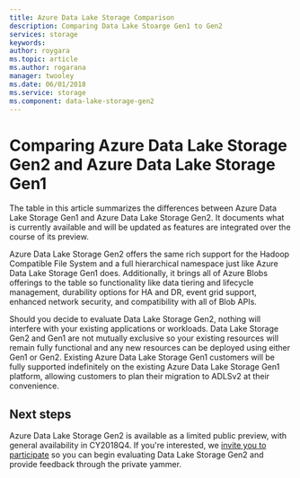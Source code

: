 ```yaml
---
title: Azure Data Lake Storage Comparison
description: Comparing Data Lake Stoarge Gen1 to Gen2
services: storage
keywords: 
author: roygara
ms.topic: article
ms.author: rogarana
manager: twooley
ms.date: 06/01/2018
ms.service: storage
ms.component: data-lake-storage-gen2
---
```


# Comparing Azure Data Lake Storage Gen2 and Azure Data Lake Storage Gen1

The table in this article summarizes the differences between Azure Data Lake Storage Gen1 and Azure Data Lake Storage Gen2. It documents what is currently available and will be updated as features are integrated over the course of its preview.

Azure Data Lake Storage Gen2 offers the same rich support for the Hadoop Compatible File System and a full hierarchical namespace just like Azure Data Lake Storage Gen1 does. Additionally, it brings all of Azure Blobs offerings to the table so functionality like data tiering and lifecycle management, durability options for HA and DR, event grid support, enhanced network security, and compatibility with all of Blob APIs.

Should you decide to evaluate Data Lake Storage Gen2, nothing will interfere with your existing applications or workloads. Data Lake Storage Gen2 and Gen1 are not mutually exclusive so your existing resources will remain fully functional and any new resources can be deployed using either Gen1 or Gen2. Existing Azure Data Lake Storage Gen1 customers will be fully supported indefinitely on the existing Azure Data Lake Storage Gen1 platform, allowing customers to plan their migration to ADLSv2 at their convenience.

## Next steps

Azure Data Lake Storage Gen2 is available as a limited public preview, with general availability in CY2018Q4. If you're interested, we [invite you to participate](https://aka.ms/adlsgen2signup) so you can begin evaluating Data Lake Storage Gen2 and provide feedback through the private yammer.